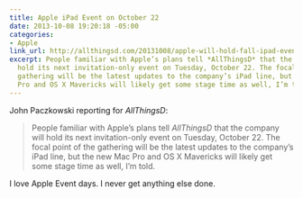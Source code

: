```yaml
---
title: Apple iPad Event on October 22
date: 2013-10-08 19:20:18 -05:00
categories:
- Apple
link_url: http://allthingsd.com/20131008/apple-will-hold-fall-ipad-event-on-october-22
excerpt: People familiar with Apple’s plans tell *AllThingsD* that the company will
  hold its next invitation-only event on Tuesday, October 22. The focal point of the
  gathering will be the latest updates to the company’s iPad line, but the new Mac
  Pro and OS X Mavericks will likely get some stage time as well, I’m told.
---
```


John Paczkowski reporting for *AllThingsD*:

>People familiar with Apple’s plans tell *AllThingsD* that the company will hold its next invitation-only event on Tuesday, October 22. The focal point of the gathering will be the latest updates to the company’s iPad line, but the new Mac Pro and OS X Mavericks will likely get some stage time as well, I’m told.

I love Apple Event days. I never get anything else done.
